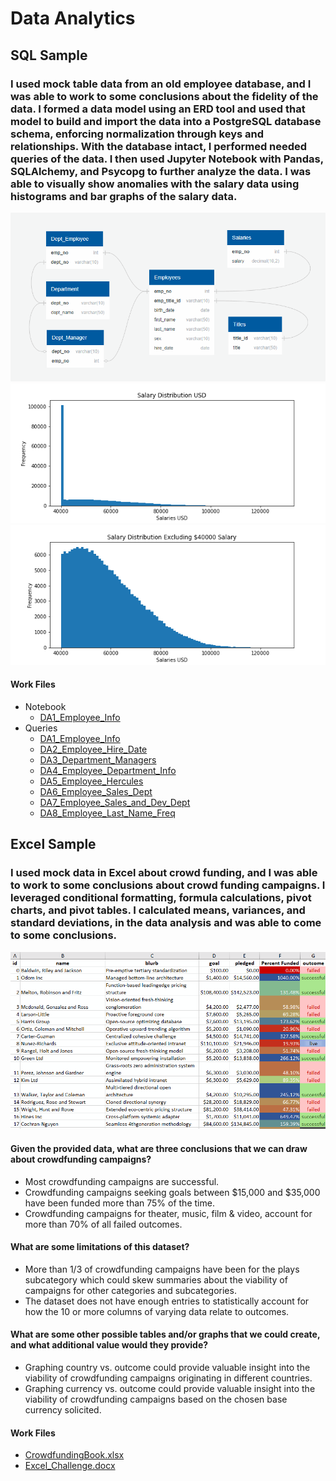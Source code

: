 # Data Analytics
## SQL Sample
### I used mock table data from an old employee database, and I was able to work to some conclusions about the fidelity of the data.  I formed a data model using an ERD tool and used that model to build and import the data into a PostgreSQL database schema, enforcing normalization through keys and relationships.  With the database intact, I performed needed queries of the data.  I then used Jupyter Notebook with Pandas, SQLAlchemy, and Psycopg to further analyze the data. I was able to visually show anomalies with the salary data using histograms and bar graphs of the salary data. 
![erd.gif](SQL/erd.gif)
![fullhist.gif](SQL/Bonus/b1_full_histogram.png)
![hist.gif](SQL/Bonus/b4_histogram_exclude_40000.png)
#### Work Files
- Notebook
  - [DA1_Employee_Info](/EmployeeSQL/queries/DA1_Employee_Info.sql)
- Queries
  - [DA1_Employee_Info](/EmployeeSQL/queries/DA1_Employee_Info.sql)
  - [DA2_Employee_Hire_Date](/EmployeeSQL/queries/DA2_Employee_Hire_Date.sql)
  - [DA3_Department_Managers](/EmployeeSQL/queries/DA3_Department_Managers.sql)
  - [DA4_Employee_Department_Info](/EmployeeSQL/queries/DA4_Employee_Department_Info.sql)
  - [DA5_Employee_Hercules](/EmployeeSQL/queries/DA5_Employee_Hercules.sql)
  - [DA6_Employee_Sales_Dept](/EmployeeSQL/queries/DA6_Employee_Sales_Dept.sql)
  - [DA7_Employee_Sales_and_Dev_Dept](/EmployeeSQL/queries/DA7_Employee_Sales_and_Dev_Dept.sql)
  - [DA8_Employee_Last_Name_Freq](/EmployeeSQL/queries/DA8_Employee_Last_Name_Freq.sql)
  
## Excel Sample
### I used mock data in Excel about crowd funding, and I was able to work to some conclusions about crowd funding campaigns. I leveraged conditional formatting, formula calculations, pivot charts, and pivot tables. I calculated means, variances, and standard deviations, in the data analysis and was able to come to some conclusions.
![crowd.gif](Excel/crowd.gif)
#### Given the provided data, what are three conclusions that we can draw about crowdfunding campaigns?
 - Most crowdfunding campaigns are successful.
 - Crowdfunding campaigns seeking goals between $15,000 and $35,000 have been funded more than 75% of the time.
 - Crowdfunding campaigns for theater, music, film & video, account for more than 70% of all failed outcomes.
#### What are some limitations of this dataset?
 - More than 1/3 of crowdfunding campaigns have been for the plays subcategory which could skew summaries about the viability of campaigns for other categories and subcategories.
 - The dataset does not have enough entries to statistically account for how the 10 or more columns of varying data relate to outcomes.
#### What are some other possible tables and/or graphs that we could create, and what additional value would they provide?
 - Graphing country vs. outcome could provide valuable insight into the viability of crowdfunding campaigns originating in different countries.
 - Graphing currency vs. outcome could provide valuable insight into the viability of crowdfunding campaigns based on the chosen base currency solicited.
#### Work Files
- [CrowdfundingBook.xlsx](Excel/work_files/CrowdfundingBook.xlsx)
- [Excel_Challenge.docx](Excel/work_files/Excel_Challenge.docx)
